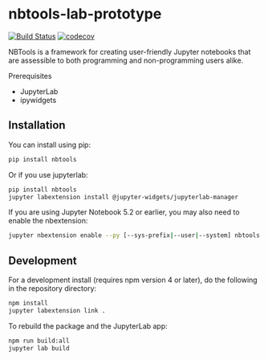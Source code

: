 
# nbtools-lab-prototype

[![Build Status](https://travis-ci.org/genepattern/nbtools-lab-prototype.svg?branch=master)](https://travis-ci.org/genepattern/nbtools)
[![codecov](https://codecov.io/gh/genepattern/nbtools-lab-prototype/branch/master/graph/badge.svg)](https://codecov.io/gh/genepattern/nbtools-lab-prototype)


NBTools is a framework for creating user-friendly Jupyter notebooks that are assessible to both programming and non-programming users alike.

Prerequisites

* JupyterLab
* ipywidgets


## Installation

You can install using pip:

```bash
pip install nbtools
```

Or if you use jupyterlab:

```bash
pip install nbtools
jupyter labextension install @jupyter-widgets/jupyterlab-manager
```

If you are using Jupyter Notebook 5.2 or earlier, you may also need to enable
the nbextension:
```bash
jupyter nbextension enable --py [--sys-prefix|--user|--system] nbtools
```

## Development

For a development install (requires npm version 4 or later), do the following in the repository directory:

```bash
npm install
jupyter labextension link .
```

To rebuild the package and the JupyterLab app:

```bash
npm run build:all
jupyter lab build
```
